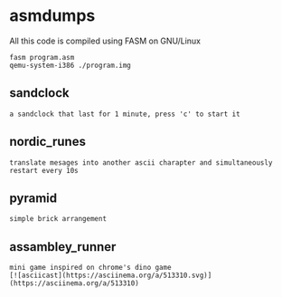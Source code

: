 # asmdumps


All this code is compiled using FASM on GNU/Linux

```
fasm program.asm
qemu-system-i386 ./program.img
```

## sandclock
	a sandclock that last for 1 minute, press 'c' to start it
	
## nordic_runes
	translate mesages into another ascii charapter and simultaneously restart every 10s

## pyramid
	simple brick arrangement

## assambley_runner
	mini game inspired on chrome's dino game
	[![asciicast](https://asciinema.org/a/513310.svg)](https://asciinema.org/a/513310)

	
